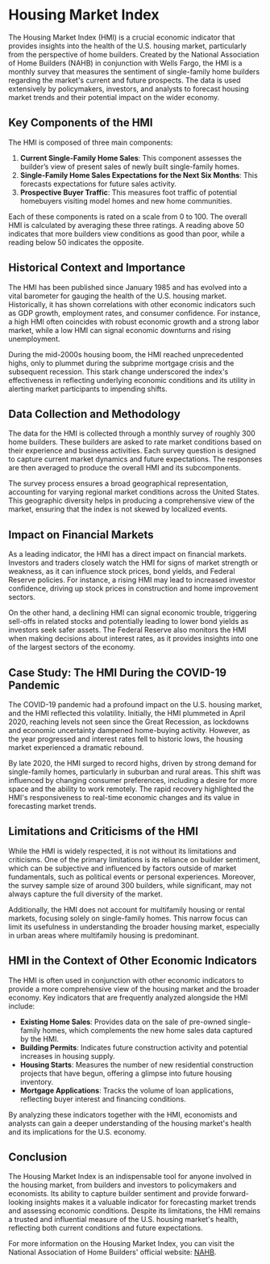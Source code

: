 # Housing Market Index

The Housing Market Index (HMI) is a crucial economic indicator that provides insights into the health of the U.S. housing market, particularly from the perspective of home builders. Created by the National Association of Home Builders (NAHB) in conjunction with Wells Fargo, the HMI is a monthly survey that measures the sentiment of single-family home builders regarding the market's current and future prospects. The data is used extensively by policymakers, investors, and analysts to forecast housing market trends and their potential impact on the wider economy.

## Key Components of the HMI

The HMI is composed of three main components:
1. **Current Single-Family Home Sales**: This component assesses the builder’s view of present sales of newly built single-family homes.
2. **Single-Family Home Sales Expectations for the Next Six Months**: This forecasts expectations for future sales activity.
3. **Prospective Buyer Traffic**: This measures foot traffic of potential homebuyers visiting model homes and new home communities.

Each of these components is rated on a scale from 0 to 100. The overall HMI is calculated by averaging these three ratings. A reading above 50 indicates that more builders view conditions as good than poor, while a reading below 50 indicates the opposite.

## Historical Context and Importance

The HMI has been published since January 1985 and has evolved into a vital barometer for gauging the health of the U.S. housing market. Historically, it has shown correlations with other economic indicators such as GDP growth, employment rates, and consumer confidence. For instance, a high HMI often coincides with robust economic growth and a strong labor market, while a low HMI can signal economic downturns and rising unemployment.

During the mid-2000s housing boom, the HMI reached unprecedented highs, only to plummet during the subprime mortgage crisis and the subsequent recession. This stark change underscored the index's effectiveness in reflecting underlying economic conditions and its utility in alerting market participants to impending shifts.

## Data Collection and Methodology

The data for the HMI is collected through a monthly survey of roughly 300 home builders. These builders are asked to rate market conditions based on their experience and business activities. Each survey question is designed to capture current market dynamics and future expectations. The responses are then averaged to produce the overall HMI and its subcomponents.

The survey process ensures a broad geographical representation, accounting for varying regional market conditions across the United States. This geographic diversity helps in producing a comprehensive view of the market, ensuring that the index is not skewed by localized events.

## Impact on Financial Markets

As a leading indicator, the HMI has a direct impact on financial markets. Investors and traders closely watch the HMI for signs of market strength or weakness, as it can influence stock prices, bond yields, and Federal Reserve policies. For instance, a rising HMI may lead to increased investor confidence, driving up stock prices in construction and home improvement sectors.

On the other hand, a declining HMI can signal economic trouble, triggering sell-offs in related stocks and potentially leading to lower bond yields as investors seek safer assets. The Federal Reserve also monitors the HMI when making decisions about interest rates, as it provides insights into one of the largest sectors of the economy.

## Case Study: The HMI During the COVID-19 Pandemic

The COVID-19 pandemic had a profound impact on the U.S. housing market, and the HMI reflected this volatility. Initially, the HMI plummeted in April 2020, reaching levels not seen since the Great Recession, as lockdowns and economic uncertainty dampened home-buying activity. However, as the year progressed and interest rates fell to historic lows, the housing market experienced a dramatic rebound.

By late 2020, the HMI surged to record highs, driven by strong demand for single-family homes, particularly in suburban and rural areas. This shift was influenced by changing consumer preferences, including a desire for more space and the ability to work remotely. The rapid recovery highlighted the HMI's responsiveness to real-time economic changes and its value in forecasting market trends.

## Limitations and Criticisms of the HMI

While the HMI is widely respected, it is not without its limitations and criticisms. One of the primary limitations is its reliance on builder sentiment, which can be subjective and influenced by factors outside of market fundamentals, such as political events or personal experiences. Moreover, the survey sample size of around 300 builders, while significant, may not always capture the full diversity of the market.

Additionally, the HMI does not account for multifamily housing or rental markets, focusing solely on single-family homes. This narrow focus can limit its usefulness in understanding the broader housing market, especially in urban areas where multifamily housing is predominant.

## HMI in the Context of Other Economic Indicators

The HMI is often used in conjunction with other economic indicators to provide a more comprehensive view of the housing market and the broader economy. Key indicators that are frequently analyzed alongside the HMI include:
- **Existing Home Sales**: Provides data on the sale of pre-owned single-family homes, which complements the new home sales data captured by the HMI.
- **Building Permits**: Indicates future construction activity and potential increases in housing supply.
- **Housing Starts**: Measures the number of new residential construction projects that have begun, offering a glimpse into future housing inventory.
- **Mortgage Applications**: Tracks the volume of loan applications, reflecting buyer interest and financing conditions.

By analyzing these indicators together with the HMI, economists and analysts can gain a deeper understanding of the housing market's health and its implications for the U.S. economy.

## Conclusion

The Housing Market Index is an indispensable tool for anyone involved in the housing market, from builders and investors to policymakers and economists. Its ability to capture builder sentiment and provide forward-looking insights makes it a valuable indicator for forecasting market trends and assessing economic conditions. Despite its limitations, the HMI remains a trusted and influential measure of the U.S. housing market's health, reflecting both current conditions and future expectations.

For more information on the Housing Market Index, you can visit the National Association of Home Builders' official website: [NAHB](https://www.nahb.org).